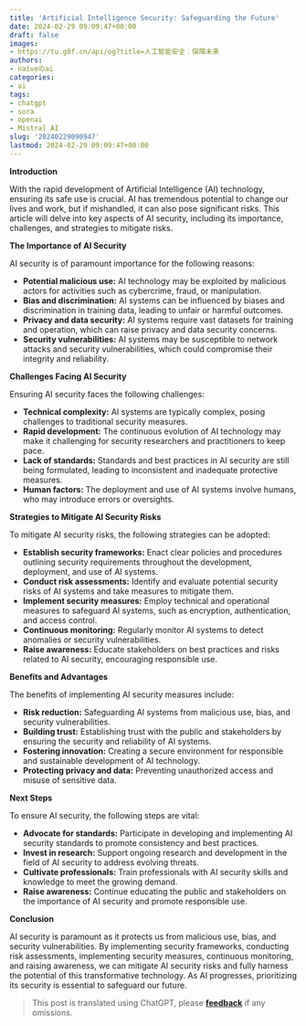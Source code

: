 ```yaml
---
title: 'Artificial Intelligence Security: Safeguarding the Future'
date: 2024-02-29 09:09:47+00:00
draft: false
images:
- https://tu.g0f.cn/api/og?title=人工智能安全：保障未来
authors:
- naiveのai
categories:
- ai
tags:
- chatgpt
- sora
- openai
- Mistral AI
slug: '20240229090947'
lastmod: 2024-02-29 09:09:47+00:00
---
```


**Introduction**

With the rapid development of Artificial Intelligence (AI) technology, ensuring its safe use is crucial. AI has tremendous potential to change our lives and work, but if mishandled, it can also pose significant risks. This article will delve into key aspects of AI security, including its importance, challenges, and strategies to mitigate risks.

**The Importance of AI Security**

AI security is of paramount importance for the following reasons:

- **Potential malicious use:** AI technology may be exploited by malicious actors for activities such as cybercrime, fraud, or manipulation.
- **Bias and discrimination:** AI systems can be influenced by biases and discrimination in training data, leading to unfair or harmful outcomes.
- **Privacy and data security:** AI systems require vast datasets for training and operation, which can raise privacy and data security concerns.
- **Security vulnerabilities:** AI systems may be susceptible to network attacks and security vulnerabilities, which could compromise their integrity and reliability.

**Challenges Facing AI Security**

Ensuring AI security faces the following challenges:

- **Technical complexity:** AI systems are typically complex, posing challenges to traditional security measures.
- **Rapid development:** The continuous evolution of AI technology may make it challenging for security researchers and practitioners to keep pace.
- **Lack of standards:** Standards and best practices in AI security are still being formulated, leading to inconsistent and inadequate protective measures.
- **Human factors:** The deployment and use of AI systems involve humans, who may introduce errors or oversights.

**Strategies to Mitigate AI Security Risks**

To mitigate AI security risks, the following strategies can be adopted:

- **Establish security frameworks:** Enact clear policies and procedures outlining security requirements throughout the development, deployment, and use of AI systems.
- **Conduct risk assessments:** Identify and evaluate potential security risks of AI systems and take measures to mitigate them.
- **Implement security measures:** Employ technical and operational measures to safeguard AI systems, such as encryption, authentication, and access control.
- **Continuous monitoring:** Regularly monitor AI systems to detect anomalies or security vulnerabilities.
- **Raise awareness:** Educate stakeholders on best practices and risks related to AI security, encouraging responsible use.

**Benefits and Advantages**

The benefits of implementing AI security measures include:

- **Risk reduction:** Safeguarding AI systems from malicious use, bias, and security vulnerabilities.
- **Building trust:** Establishing trust with the public and stakeholders by ensuring the security and reliability of AI systems.
- **Fostering innovation:** Creating a secure environment for responsible and sustainable development of AI technology.
- **Protecting privacy and data:** Preventing unauthorized access and misuse of sensitive data.

**Next Steps**

To ensure AI security, the following steps are vital:

- **Advocate for standards:** Participate in developing and implementing AI security standards to promote consistency and best practices.
- **Invest in research:** Support ongoing research and development in the field of AI security to address evolving threats.
- **Cultivate professionals:** Train professionals with AI security skills and knowledge to meet the growing demand.
- **Raise awareness:** Continue educating the public and stakeholders on the importance of AI security and promote responsible use.

**Conclusion**

AI security is paramount as it protects us from malicious use, bias, and security vulnerabilities. By implementing security frameworks, conducting risk assessments, implementing security measures, continuous monitoring, and raising awareness, we can mitigate AI security risks and fully harness the potential of this transformative technology. As AI progresses, prioritizing its security is essential to safeguard our future.

> This post is translated using ChatGPT, please [**feedback**](https://github.com/xinkeji/hugo/issues/new) if any omissions.